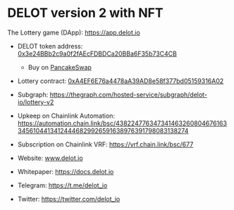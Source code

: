 # DELOT version 2 with NFT

The Lottery game (DApp): https://app.delot.io
- DELOT token address: [0x3e24BBb2c9a0f2fAEcFDBDCa20BBa6F35b73C4CB](https://bscscan.com/token/0x3e24BBb2c9a0f2fAEcFDBDCa20BBa6F35b73C4CB)
  - Buy on [PancakeSwap](https://pancakeswap.finance/swap?outputCurrency=0x3e24BBb2c9a0f2fAEcFDBDCa20BBa6F35b73C4CB)
  
- Lottery contract: [0xA4EF6E76a4478aA39AD8e58f377bd05159316A02](https://bscscan.com/address/0xA4EF6E76a4478aA39AD8e58f377bd05159316A02)
- Subgraph: https://thegraph.com/hosted-service/subgraph/delot-io/lottery-v2
- Upkeep on Chainlink Automation: https://automation.chain.link/bsc/43822477634734146326080467616334561044134124446829926591638976391798083138274
- Subscription on Chainlink VRF: https://vrf.chain.link/bsc/677

- Website: www.delot.io
- Whitepaper: https://docs.delot.io
- Telegram: https://t.me/delot_io
- Twitter: https://twitter.com/delot_io
